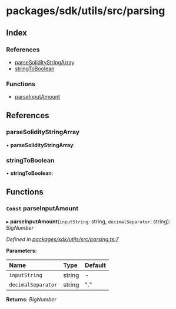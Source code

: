 # packages/sdk/utils/src/parsing

## Index

### References

* [parseSolidityStringArray](_packages_sdk_utils_src_parsing_.md#parsesoliditystringarray)
* [stringToBoolean](_packages_sdk_utils_src_parsing_.md#stringtoboolean)

### Functions

* [parseInputAmount](_packages_sdk_utils_src_parsing_.md#const-parseinputamount)

## References

### parseSolidityStringArray

• **parseSolidityStringArray**:

### stringToBoolean

• **stringToBoolean**:

## Functions

### `Const` parseInputAmount

▸ **parseInputAmount**\(`inputString`: string, `decimalSeparator`: string\): _BigNumber_

_Defined in_ [_packages/sdk/utils/src/parsing.ts:7_](https://github.com/celo-org/celo-monorepo/blob/master/packages/sdk/utils/src/parsing.ts#L7)

**Parameters:**

| Name | Type | Default |
| :--- | :--- | :--- |
| `inputString` | string | - |
| `decimalSeparator` | string | "." |

**Returns:** _BigNumber_


